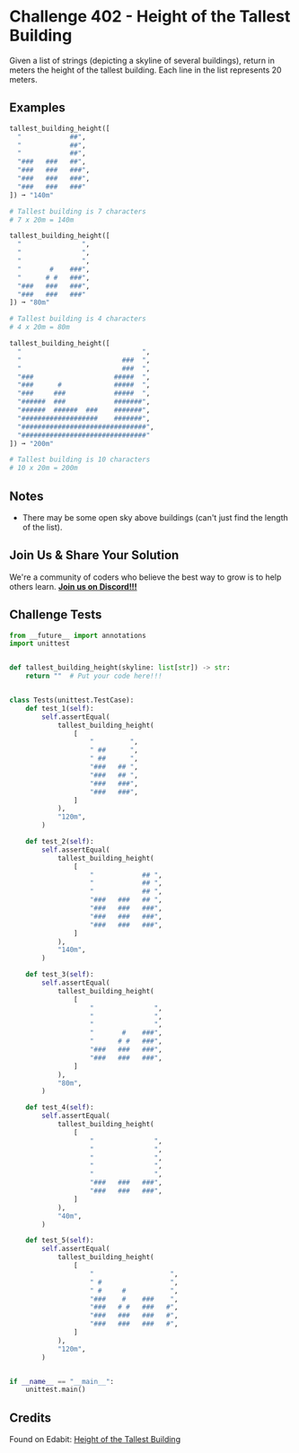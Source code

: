 # Challenge 402 - Height of the Tallest Building

Given a list of strings (depicting a skyline of several buildings), return in meters the height of the tallest building. Each line in the list represents 20 meters.

## Examples
```python
tallest_building_height([
  "            ##",
  "            ##",
  "            ##",
  "###   ###   ##",
  "###   ###   ###",
  "###   ###   ###",
  "###   ###   ###"
]) ➞ "140m"

# Tallest building is 7 characters
# 7 x 20m = 140m

tallest_building_height([
  "               ",
  "               ",
  "               ",
  "       #    ###",
  "      # #   ###",
  "###   ###   ###",
  "###   ###   ###"
]) ➞ "80m"

# Tallest building is 4 characters
# 4 x 20m = 80m

tallest_building_height([
  "                              ",
  "                         ###  ",
  "                         ###  ",
  "###                    #####  ",
  "###      #             #####  ",
  "###     ###            #####  ",
  "######  ###            #######",
  "######  ######  ###    #######",
  "###################    #######",
  "###############################",
  "###############################"
]) ➞ "200m"

# Tallest building is 10 characters
# 10 x 20m = 200m
```
## Notes

- There may be some open sky above buildings (can't just find the length of the list).

## Join Us & Share Your Solution

We're a community of coders who believe the best way to grow is to help others learn. **[Join us on Discord!!!]("https"://discord.gg/sfHykntuGy)**

## Challenge Tests
```python
from __future__ import annotations
import unittest


def tallest_building_height(skyline: list[str]) -> str:
    return ""  # Put your code here!!!


class Tests(unittest.TestCase):
    def test_1(self):
        self.assertEqual(
            tallest_building_height(
                [
                    "         ",
                    " ##      ",
                    " ##      ",
                    "###   ## ",
                    "###   ## ",
                    "###   ###",
                    "###   ###",
                ]
            ),
            "120m",
        )

    def test_2(self):
        self.assertEqual(
            tallest_building_height(
                [
                    "            ## ",
                    "            ## ",
                    "            ## ",
                    "###   ###   ## ",
                    "###   ###   ###",
                    "###   ###   ###",
                    "###   ###   ###",
                ]
            ),
            "140m",
        )

    def test_3(self):
        self.assertEqual(
            tallest_building_height(
                [
                    "               ",
                    "               ",
                    "               ",
                    "       #    ###",
                    "      # #   ###",
                    "###   ###   ###",
                    "###   ###   ###",
                ]
            ),
            "80m",
        )

    def test_4(self):
        self.assertEqual(
            tallest_building_height(
                [
                    "               ",
                    "               ",
                    "               ",
                    "               ",
                    "               ",
                    "###   ###   ###",
                    "###   ###   ###",
                ]
            ),
            "40m",
        )

    def test_5(self):
        self.assertEqual(
            tallest_building_height(
                [
                    "                   ",
                    " #                 ",
                    " #     #           ",
                    "###    #    ###    ",
                    "###   # #   ###   #",
                    "###   ###   ###   #",
                    "###   ###   ###   #",
                ]
            ),
            "120m",
        )


if __name__ == "__main__":
    unittest.main()
```
## Credits

Found on Edabit: [Height of the Tallest Building](https://edabit.com/challenge/LuBtaT9dwStbd7mnK)
